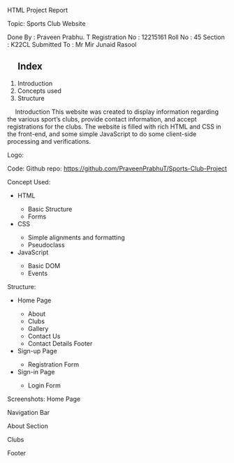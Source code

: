 
HTML Project Report

Topic: Sports Club Website

Done By				: Praveen Prabhu. T
Registration No		: 12215161
Roll No				: 45
Section					: K22CL
Submitted To			: Mr Mir Junaid Rasool



<ol>
<h2>Index</h2>
<li>Introduction</li>
<li>Concepts used</li>
<li>Structure</li>
</ol> 
Introduction
	This website was created to display information regarding the various sport’s clubs, provide contact information, and accept registrations for the clubs. The website is filled with rich HTML and CSS in the front-end, and some simple JavaScript to do some client-side processing and verifications. 



Logo:
 


Code:
Github repo: https://github.com/PraveenPrabhuT/Sports-Club-Project



Concept Used:

<ul>
<li>HTML</li>
	<ul>
<li>Basic Structure</li>
<li>Forms</li>
		</ul>
<li>CSS</li>
	<ul>
<li>Simple alignments and formatting</li>
<li>Pseudoclass</li>
		</ul>
<li>JavaScript</li>
	<ul>
<li>Basic DOM</li>
<li>Events</li>
		</ul>
</ul>



Structure:

<ul>
<li>Home Page</li>
<ul>
<li>About</li>
<li>Clubs</li>
<li>Gallery</li>
<li>Contact Us</li>
<li>Contact Details Footer</li>
		</ul>
<li>Sign-up Page</li>
<ul>
<li>Registration Form</li>
		</ul>
<li>Sign-in Page</li>
	<ul>
<li>Login Form</li>
			</ul>
</ul>


Screenshots:
Home Page
 
Navigation Bar
 
About Section
 
Clubs
 

 
 

Footer
 

